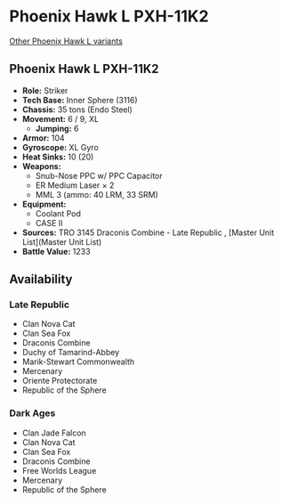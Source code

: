# Phoenix Hawk L PXH-11K2 

[Other Phoenix Hawk L variants](../phoenix_hawk_l.md) 

## Phoenix Hawk L PXH-11K2 

- **Role:** Striker 
- **Tech Base:** Inner Sphere (3116) 
- **Chassis:** 35 tons (Endo Steel) 
- **Movement:** 6 / 9, XL 
  - **Jumping:** 6 
- **Armor:** 104 
- **Gyroscope:** XL Gyro 
- **Heat Sinks:** 10 (20) 
- **Weapons:** 
  - Snub-Nose PPC w/ PPC Capacitor 
  - ER Medium Laser × 2 
  - MML 3 (ammo: 40 LRM, 33 SRM) 
- **Equipment:** 
  - Coolant Pod 
  - CASE II 
- **Sources:** TRO 3145 Draconis Combine - Late Republic , [Master Unit List](Master Unit List) 
- **Battle Value:** 1233 

## Availability 

### Late Republic 

- Clan Nova Cat 
- Clan Sea Fox 
- Draconis Combine 
- Duchy of Tamarind-Abbey 
- Marik-Stewart Commonwealth 
- Mercenary 
- Oriente Protectorate 
- Republic of the Sphere 

### Dark Ages 

- Clan Jade Falcon 
- Clan Nova Cat 
- Clan Sea Fox 
- Draconis Combine 
- Free Worlds League 
- Mercenary 
- Republic of the Sphere 

